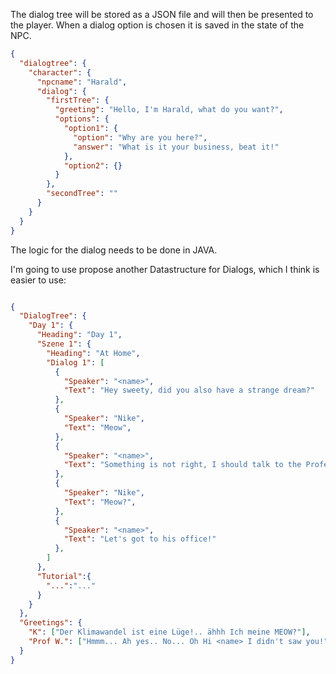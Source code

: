 The dialog tree will be stored as a JSON file and will then be presented to the player. When a dialog option is chosen it is saved in the state of the NPC.

```JSON
{
  "dialogtree": {
    "character": {
      "npcname": "Harald",
      "dialog": {
        "firstTree": {
          "greeting": "Hello, I'm Harald, what do you want?",
          "options": {
            "option1": {
              "option": "Why are you here?",
              "answer": "What is it your business, beat it!"
            },
            "option2": {}
          }
        },
        "secondTree": ""
      }
    }
  }
}
```

The logic for the dialog needs to be done in JAVA. 

I'm going to use propose another Datastructure for Dialogs, which I think is easier to use:

```JSON

{
  "DialogTree": {
    "Day 1": {
      "Heading": "Day 1",
      "Szene 1": {
        "Heading": "At Home",
        "Dialog 1": [
          {
            "Speaker": "<name>",
            "Text": "Hey sweety, did you also have a strange dream?"
          },
          {
            "Speaker": "Nike",
            "Text": "Meow",
          },
          {
            "Speaker": "<name>",
            "Text": "Something is not right, I should talk to the Professor."
          },
          {
            "Speaker": "Nike",
            "Text": "Meow?",
          },
          {
            "Speaker": "<name>",
            "Text": "Let's got to his office!"
          },
        ]
      },
      "Tutorial":{
        "...":"..."
      }
    }
  },
  "Greetings": {
    "K": ["Der Klimawandel ist eine Lüge!.. ähhh Ich meine MEOW?"],
    "Prof W.": ["Hmmm... Ah yes.. No... Oh Hi <name> I didn't saw you!", "YES IT WORKS!"]
  }
}

```
